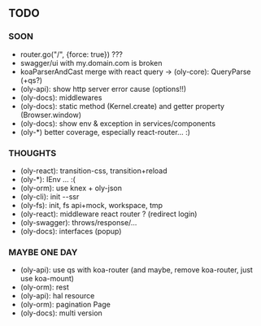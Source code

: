 ## TODO

### SOON

- router.go("/", {force: true}) ???
- swagger/ui with my.domain.com is broken
- koaParserAndCast merge with react query -> (oly-core): QueryParse (+qs?)
- (oly-api): show http server error cause (options!!)
- (oly-docs): middlewares
- (oly-docs): static method (Kernel.create) and getter property (Browser.window)
- (oly-docs): show env & exception in services/components
- (oly-*) better coverage, especially react-router... :)
  
### THOUGHTS

- (oly-react): transition-css, transition+reload
- (oly-*): IEnv ... :(
- (oly-orm): use knex + oly-json
- (oly-cli): init --ssr
- (oly-fs): init, fs api+mock, workspace, tmp
- (oly-react): middleware react router ? (redirect login)
- (oly-swagger): throws/response/...
- (oly-docs): interfaces (popup) 

### MAYBE ONE DAY

- (oly-api): use qs with koa-router (and maybe, remove koa-router, just use koa-mount)
- (oly-orm): rest
- (oly-api): hal resource
- (oly-orm): pagination Page
- (oly-docs): multi version

